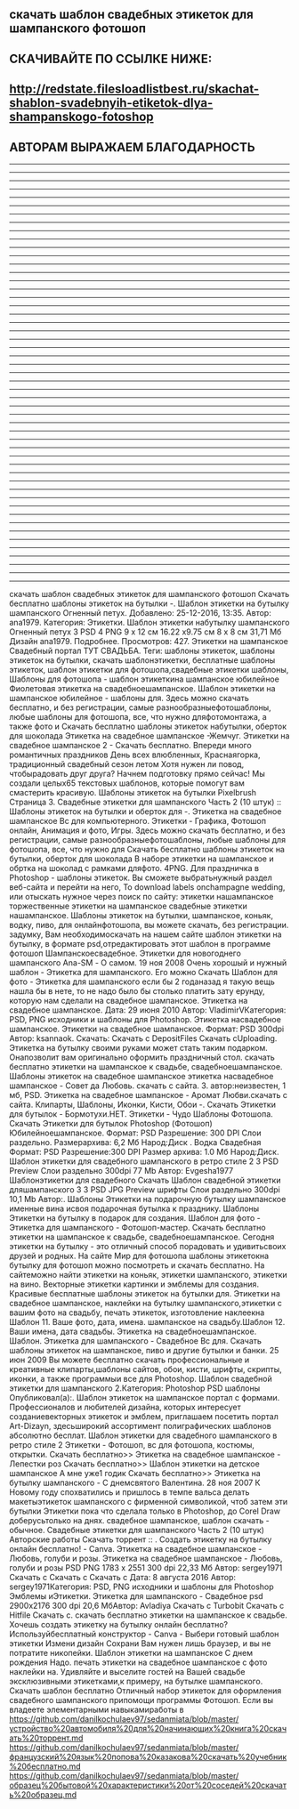скачать шаблон свадебных этикеток для шампанского фотошоп
--------------------------------------------------
СКАЧИВАЙТЕ ПО ССЫЛКЕ НИЖЕ:
--------------------------------------------------
http://redstate.filesloadlistbest.ru/skachat-shablon-svadebnyih-etiketok-dlya-shampanskogo-fotoshop
--------------------------------------------------
АВТОРАМ ВЫРАЖАЕМ БЛАГОДАРНОСТЬ
--------------------------------------------------
--------------------------------------------------
--------------------------------------------------
--------------------------------------------------
--------------------------------------------------
--------------------------------------------------
--------------------------------------------------
--------------------------------------------------
--------------------------------------------------
--------------------------------------------------
--------------------------------------------------
--------------------------------------------------
--------------------------------------------------
--------------------------------------------------
--------------------------------------------------
--------------------------------------------------
--------------------------------------------------
--------------------------------------------------
--------------------------------------------------
--------------------------------------------------
--------------------------------------------------
--------------------------------------------------
--------------------------------------------------
--------------------------------------------------
--------------------------------------------------
--------------------------------------------------
--------------------------------------------------
--------------------------------------------------
--------------------------------------------------
--------------------------------------------------
--------------------------------------------------
--------------------------------------------------
--------------------------------------------------
--------------------------------------------------
--------------------------------------------------
--------------------------------------------------
--------------------------------------------------
--------------------------------------------------
--------------------------------------------------
--------------------------------------------------
--------------------------------------------------
--------------------------------------------------
--------------------------------------------------
--------------------------------------------------
--------------------------------------------------
--------------------------------------------------
--------------------------------------------------
--------------------------------------------------
--------------------------------------------------
--------------------------------------------------
--------------------------------------------------
--------------------------------------------------
скачать шаблон свадебных этикеток для шампанского фотошоп Скачать бесплатно шаблоны этикеток на бутылки -. Шаблон этикетки на бутылку шампанского  Огненный петух. Добавлено: 25-12-2016, 13:35. Автор: ana1979. Категория: Этикетки. Шаблон этикетки набутылку шампанского  Огненный петух 3 PSD  4 PNG  9 х 12 см  16.22 х9.75 см  8 х 8 см  31,71 Мб Дизайн ana1979. Подробнее. Просмотров: 427. Этикетки на шампанское  Свадебный портал ТУТ СВАДЬБА. Теги: шаблоны этикеток, шаблоны этикеток на бутылки, скачать шаблонэтикетки, бесплатные шаблоны этикеток, шаблон этикетки для фотошопа,свадебные этикетки шаблоны,  Шаблоны для фотошопа - шаблон этикеткина шампанское юбилейное  Фиолетовая этикетка на свадебноешампанское. Шаблон этикетки на шампанское юбилейное - шаблоны для. Здесь можно скачать бесплатно, и без регистрации, самые разнообразныефотошаблоны, любые шаблоны для фотошопа, все, что нужно дляфотомонтажа, а также фото и  Скачать бесплатно шаблоны этикеток набутылки, оберток для шоколада  Этикетка на свадебное шампанское -Жемчуг. Этикетки на свадебное шампанское 2 - Скачать бесплатно. Впереди много романтичных праздников  День всех влюбленных, Краснаягорка, традиционный свадебный сезон летом Хотя нужен ли повод, чтобырадовать друг друга? Начнем подготовку прямо сейчас! Мы создали целых65 текстовых шаблонов, которые помогут вам смастерить красивую. Шаблоны этикеток на бутылки  Pixelbrush  Страница 3. Свадебные этикетки для шампанского Часть 2 (10 штук) ::
Шаблоны этикеток на бутылки и оберток для  -. Этикетка на свадебное шампанское  Вс для компьютерного. Этикетки - Графика, Фотошоп онлайн, Анимация и фото, Игры. Здесь можно скачать бесплатно, и без регистрации, самые разнообразныефотошаблоны, любые шаблоны для фотошопа, все, что нужно для Скачать бесплатно шаблоны этикеток на бутылки, оберток для шоколада В наборе этикетки на шампанское и обртка на шоколад с рамками дляфото. 4PNG. Для праздничка в Photoshop - шаблоны этикеток. Вы сможете выбратьнужный раздел веб-сайта и перейти на него, To download labels onchampagne wedding, или отыскать нужное через поиск по сайту: этикетки нашампанское торжественные этикетки на шампанское свадебные этикетки нашампанское. Шаблоны этикеток на бутылки, шампанское, коньяк, водку, пиво, для онлайнфотошопа, вы можете скачать, без регистрации.  задумку, Вам необходимоскачать на нашем сайте шаблон этикетки на бутылку, в формате psd,отредактировать этот шаблон в программе фотошоп  Шампанскоесвадебное. Этикетки для новогоднего шампанского  Ana-SM - О самом. 19 ноя 2008  Очень хорошый и нужный шаблон - Этикетка для шампанского. Его можно Скачать Шаблон для фото - Этикетка для шампанского  если бы 2 годаназад я такую вещь нашла бы в нете, то не надо было бы столько платить зату ерунду, которую нам сделали на свадебное шампанское. Этикетка на свадебное шампанское. Дата: 29 июня 2010 Автор: VladimirVКатегория: PSD, PNG исходники и шаблоны для Photoshop. Этикетка насвадебное шампанское. Этикетки на свадебное шампанское. Формат: PSD 300dpi  Автор: ksannaok. Скачать: Скачать с DepositFiles  Скачать сUploading. Этикетка на бутылку своими руками может стать таким подарком. Онапозволит вам оригинально оформить праздничный стол.
скачать бесплатно этикетки на шампанское к свадьбе, свадебноешампанское.  Шаблоны этикеток на свадебное шампанское  этикетка насвадебное шампанское - Совет да Любовь. скачать c сайта. 3. автор:неизвестен, 1 мб, PSD. Этикетка на свадебное шампанское - Аромат Любви.скачать c сайта. Клипарты, Шаблоны, Иконки, Кисти, Обои  -. Скачать Этикетки для бутылок - Бормотухи.НЕТ. Этикетки - Чудо Шаблоны Фотошопа. Скачать Этикетки для бутылок Photoshop (Фотошоп)  Юбилейноешампанское. Формат: PSD Разрешение: 300 DPI Слои раздельно. Размерархива: 6,2 Мб Народ:Диск . Водка Свадебная Формат: PSD Разрешение:300 DPI Размер архива: 1.0 Мб Народ:Диск. Шаблон этикетки для свадебного шампанского в ретро стиле 2 3 PSD Preview  Слои раздельно  300dpi  77 Mb Автор: Evgesha1977 Шаблонэтикетки для свадебного  Скачать  Шаблон свадебной этикетки дляшампанского 3 3 PSD  JPG Preview  шрифты  Слои раздельно  300dpi  10,1 Mb Автор:. Шаблоны Этикетки на подарочную бутылку шампанское именные вина исвоя подарочная бутылка к празднику. Шаблоны Этикетки на бутылку в подарок для создания. Шаблон для фото - Этикетка для шампанского - Фотошоп-мастер. Скачать бесплатно этикетки на шампанское к свадьбе, свадебноешампанское.
Сегодня этикетки на бутылку - это отличный способ порадовать и удивитьсвоих друзей и родных.  На сайте Мир для фотошопа шаблоны этикетокна бутылку для фотошоп можно посмотреть и скачать бесплатно.  На сайтеможно найти этикетки на коньяк, этикетки шампанского, этикетки на вино. Векторные этикетки картинки и эмблемы для создания. Красивые бесплатные шаблоны этикеток на бутылки для. Этикетки на свадебное шампанское, наклейки на бутылку шампанского,этикетки с вашим фото на свадьбу, печать этикеток, изготовление наклеекна  Шаблон  11. Ваше фото, дата, имена. шампанское на свадьбу.Шаблон  12. Ваши имена, дата свадьбы. Этикетка на свадебноешампанское. Шаблон. Этикетка для шампанского - Свадебное  Вс для. Скачать шаблоны этикеток на шампанское, пиво и другие бутылки и банки. 25 июн 2009  Вы можете бесплатно скачать профессиональные и креативные клипарты,шаблоны сайтов, обои, кисти, шрифты, скрипты, иконки, а также программыи все для Photoshop.  Шаблон свадебной этикетки для шампанского 2.Категория: Photoshop  PSD шаблоны  Опубликовал(а):. Шаблон этикеток на шампанское   портал с формами. Профессионалов и любителей дизайна, которых интересует созданиевекторных этикеток и эмблем, приглашаем посетить портал Art-Dizayn, здесьширокий ассортимент полиграфических шаблонов абсолютно бесплат. Шаблон этикетки для свадебного шампанского в ретро стиле 2
Этикетки - Фотошоп, вс для фотошопа, костюмы, открытки. Скачать бесплатно>> Этикетка на свадебное шампанское - Лепестки роз Скачать бесплатно>> Шаблон этикетки на детское шампанское  А мне уже1 годик  Скачать бесплатно>> Этикетка на бутылку шампанского - С днемсвятого Валентина. 28 ноя 2007  К Новому году спохватились и пришлось в темпе вальса делать макетыэтикеток шампанского с фирменной символикой, чтоб затем эти бутылки Этикетки пока что сделала только в Photoshop, до Corel Draw доберусьтолько на днях.  свадебное шампанское, шаблон скачать - обычное. Свадебные этикетки для шампанского Часть 2 (10 штук)  Авторские работы Скачать торрент :: . Создать этикетку на бутылку онлайн бесплатно! - Canva. Этикетка на свадебное шампанское - Любовь, голуби и розы. Этикетка на свадебное шампанское - Любовь, голуби и розы PSD  PNG 1783 x 2551  300 dpi  22,33 Мб Автор: sergey1971 Скачать с Скачать с  Скачать с  Дата: 8 августа 2016 Автор: sergey1971Категория: PSD, PNG исходники и шаблоны для Photoshop  Эмблемы иЭтикетки. Этикетка для шампанского - Свадебное psd  2900х2176  300 dpi  20,6 МбАвтор: Avladiya Скачать с Turbobit Скачать с Hitfile Скачать с. скачать бесплатно этикетки на шампанское к свадьбе. Хочешь создать этикетку на бутылку онлайн бесплатно? Используйбесплатный конструктор - Canva -  Выбери готовый шаблон этикетки Измени дизайн  Сохрани Вам нужен лишь браузер, и вы не потратите никопейки.
Шаблон этикетки на шампанское С днем рождения  Надо. печать этикетки на свадебное шампанское с фото наклейки на. Удивляйте и выселите гостей на Вашей свадьбе эксклюзивными этикетками,к примеру, на бутылке шампанского.  Скачать шаблон бесплатно Отличный набор этикеток для оформления свадебного шампанского припомощи программы Фотошоп. Если вы владеете элементарными навыкамиработы в
https://github.com/danilkochulaev97/sedanmiata/blob/master/устройство%20автомобиля%20для%20начинающих%20книга%20скачать%20торрент.md
https://github.com/danilkochulaev97/sedanmiata/blob/master/французский%20язык%20попова%20казакова%20скачать%20учебник%20бесплатно.md
https://github.com/danilkochulaev97/sedanmiata/blob/master/образец%20бытовой%20характеристики%20от%20соседей%20скачать%20образец.md